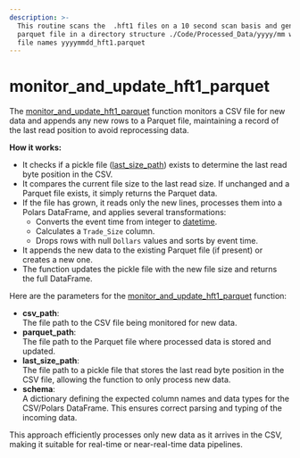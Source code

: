 ```yaml
---
description: >-
  This routine scans the  .hft1 files on a 10 second scan basis and generates a
  parquet file in a directory structure ./Code/Processed_Data/yyyy/mm with the
  file names yyyymmdd_hft1.parquet
---
```


# monitor\_and\_update\_hft1\_parquet

The [monitor\_and\_update\_hft1\_parquet](https://vscode-file/vscode-app/c:/Users/vande/AppData/Local/Programs/Microsoft%20VS%20Code/resources/app/out/vs/code/electron-browser/workbench/workbench.html) function monitors a CSV file for new data and appends any new rows to a Parquet file, maintaining a record of the last read position to avoid reprocessing data.

**How it works:**

* It checks if a pickle file ([last\_size\_path](https://vscode-file/vscode-app/c:/Users/vande/AppData/Local/Programs/Microsoft%20VS%20Code/resources/app/out/vs/code/electron-browser/workbench/workbench.html)) exists to determine the last read byte position in the CSV.
* It compares the current file size to the last read size. If unchanged and a Parquet file exists, it simply returns the Parquet data.
* If the file has grown, it reads only the new lines, processes them into a Polars DataFrame, and applies several transformations:
  * Converts the event time from integer to [datetime](https://vscode-file/vscode-app/c:/Users/vande/AppData/Local/Programs/Microsoft%20VS%20Code/resources/app/out/vs/code/electron-browser/workbench/workbench.html).
  * Calculates a `Trade_Size` column.
  * Drops rows with null `Dollars` values and sorts by event time.
* It appends the new data to the existing Parquet file (if present) or creates a new one.
* The function updates the pickle file with the new file size and returns the full DataFrame.

Here are the parameters for the [monitor\_and\_update\_hft1\_parquet](https://vscode-file/vscode-app/c:/Users/vande/AppData/Local/Programs/Microsoft%20VS%20Code/resources/app/out/vs/code/electron-browser/workbench/workbench.html) function:

* **csv\_path**:\
  The file path to the CSV file being monitored for new data.
* **parquet\_path**:\
  The file path to the Parquet file where processed data is stored and updated.
* **last\_size\_path**:\
  The file path to a pickle file that stores the last read byte position in the CSV file, allowing the function to only process new data.
* **schema**:\
  A dictionary defining the expected column names and data types for the CSV/Polars DataFrame. This ensures correct parsing and typing of the incoming data.

This approach efficiently processes only new data as it arrives in the CSV, making it suitable for real-time or near-real-time data pipelines.
